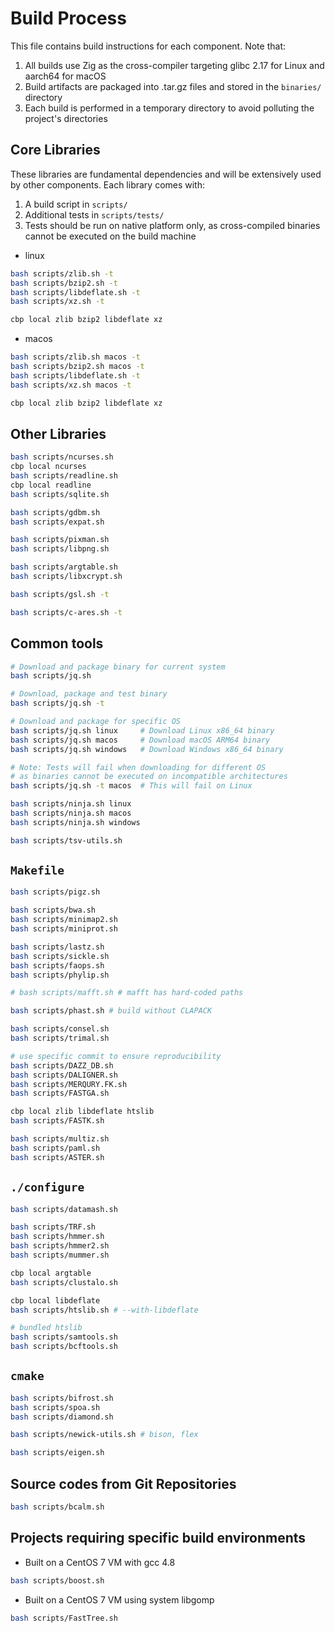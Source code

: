 # Build Process

This file contains build instructions for each component. Note that:

1. All builds use Zig as the cross-compiler targeting glibc 2.17 for Linux and aarch64 for macOS
2. Build artifacts are packaged into .tar.gz files and stored in the `binaries/` directory
3. Each build is performed in a temporary directory to avoid polluting the project's directories

## Core Libraries

These libraries are fundamental dependencies and will be extensively used by other components. Each library comes with:
1. A build script in `scripts/`
2. Additional tests in `scripts/tests/`
3. Tests should be run on native platform only, as cross-compiled binaries cannot be executed on the build machine

* linux

```bash
bash scripts/zlib.sh -t
bash scripts/bzip2.sh -t
bash scripts/libdeflate.sh -t
bash scripts/xz.sh -t

cbp local zlib bzip2 libdeflate xz

```

* macos

```bash
bash scripts/zlib.sh macos -t
bash scripts/bzip2.sh macos -t
bash scripts/libdeflate.sh -t
bash scripts/xz.sh macos -t

cbp local zlib bzip2 libdeflate xz

```

## Other Libraries

```bash
bash scripts/ncurses.sh
cbp local ncurses
bash scripts/readline.sh
cbp local readline
bash scripts/sqlite.sh

bash scripts/gdbm.sh
bash scripts/expat.sh

bash scripts/pixman.sh
bash scripts/libpng.sh

bash scripts/argtable.sh
bash scripts/libxcrypt.sh

bash scripts/gsl.sh -t

bash scripts/c-ares.sh -t

```

## Common tools

```bash
# Download and package binary for current system
bash scripts/jq.sh

# Download, package and test binary
bash scripts/jq.sh -t

# Download and package for specific OS
bash scripts/jq.sh linux     # Download Linux x86_64 binary
bash scripts/jq.sh macos     # Download macOS ARM64 binary
bash scripts/jq.sh windows   # Download Windows x86_64 binary

# Note: Tests will fail when downloading for different OS
# as binaries cannot be executed on incompatible architectures
bash scripts/jq.sh -t macos  # This will fail on Linux

```

```bash
bash scripts/ninja.sh linux
bash scripts/ninja.sh macos
bash scripts/ninja.sh windows

bash scripts/tsv-utils.sh

```

## `Makefile`

```bash
bash scripts/pigz.sh

bash scripts/bwa.sh
bash scripts/minimap2.sh
bash scripts/miniprot.sh

bash scripts/lastz.sh
bash scripts/sickle.sh
bash scripts/faops.sh
bash scripts/phylip.sh

# bash scripts/mafft.sh # mafft has hard-coded paths

bash scripts/phast.sh # build without CLAPACK

bash scripts/consel.sh
bash scripts/trimal.sh

# use specific commit to ensure reproducibility
bash scripts/DAZZ_DB.sh
bash scripts/DALIGNER.sh
bash scripts/MERQURY.FK.sh
bash scripts/FASTGA.sh

cbp local zlib libdeflate htslib
bash scripts/FASTK.sh

bash scripts/multiz.sh
bash scripts/paml.sh
bash scripts/ASTER.sh

```

## `./configure`

```bash
bash scripts/datamash.sh

bash scripts/TRF.sh
bash scripts/hmmer.sh
bash scripts/hmmer2.sh
bash scripts/mummer.sh

cbp local argtable
bash scripts/clustalo.sh

cbp local libdeflate
bash scripts/htslib.sh # --with-libdeflate

# bundled htslib
bash scripts/samtools.sh
bash scripts/bcftools.sh

```

## `cmake`

```bash
bash scripts/bifrost.sh
bash scripts/spoa.sh
bash scripts/diamond.sh

bash scripts/newick-utils.sh # bison, flex

bash scripts/eigen.sh

```

## Source codes from Git Repositories

```bash
bash scripts/bcalm.sh

```

## Projects requiring specific build environments

* Built on a CentOS 7 VM with gcc 4.8

```bash
bash scripts/boost.sh

```

* Built on a CentOS 7 VM using system libgomp

```bash
bash scripts/FastTree.sh

```
